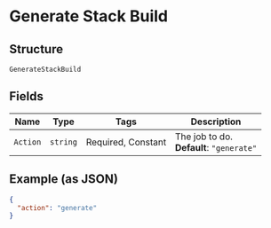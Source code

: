 
# Generate Stack Build

## Structure

`GenerateStackBuild`

## Fields

| Name | Type | Tags | Description |
|  --- | --- | --- | --- |
| `Action` | `string` | Required, Constant | The job to do.<br>**Default**: `"generate"` |

## Example (as JSON)

```json
{
  "action": "generate"
}
```

